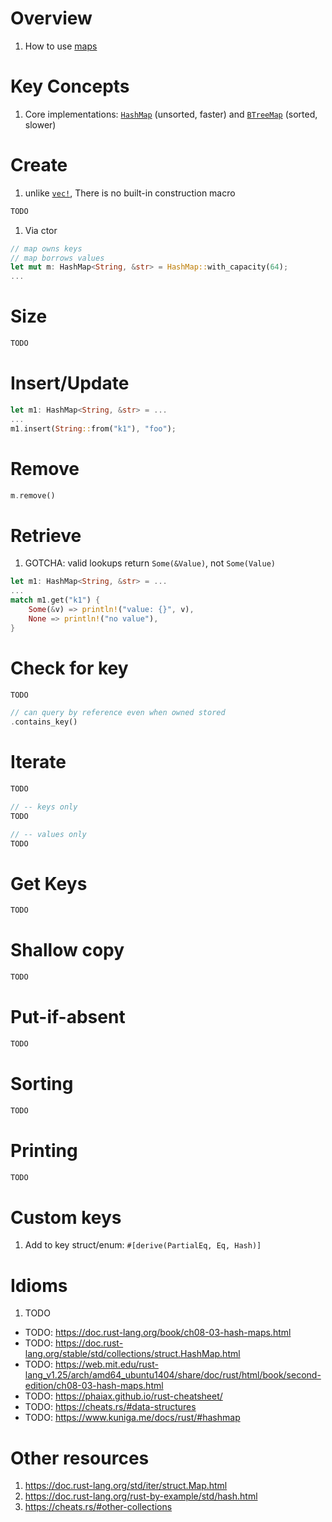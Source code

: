 # Overview
1. How to use [maps](https://doc.rust-lang.org/std/iter/struct.Map.html)


# Key Concepts
1. Core implementations: [`HashMap`](https://doc.rust-lang.org/std/collections/struct.HashMap.html) (unsorted, faster) and [`BTreeMap`](https://doc.rust-lang.org/std/collections/struct.BTreeMap.html) (sorted, slower)


# Create
1. unlike [`vec!`](TODO), There is no built-in construction macro
```rust
TODO
```

1. Via ctor
```rust
// map owns keys
// map borrows values
let mut m: HashMap<String, &str> = HashMap::with_capacity(64);
...
```


# Size
```rust
TODO
```


# Insert/Update
```rust
let m1: HashMap<String, &str> = ...
...
m1.insert(String::from("k1"), "foo");
```


# Remove
```rust
m.remove()
```


# Retrieve
1. GOTCHA: valid lookups return `Some(&Value)`, not `Some(Value)`
```rust
let m1: HashMap<String, &str> = ...
...
match m1.get("k1") {
    Some(&v) => println!("value: {}", v),
    None => println!("no value"),
}
```


# Check for key
```rust
TODO

// can query by reference even when owned stored
.contains_key()

```


# Iterate
```rust
TODO

// -- keys only
TODO

// -- values only
TODO
```


# Get Keys
```rust
TODO
```


# Shallow copy
```rust
TODO
```


# Put-if-absent
```rust
TODO
```


# Sorting
```rust
TODO
```


# Printing
```rust
TODO
```


# Custom keys
1. Add to key struct/enum: `#[derive(PartialEq, Eq, Hash)]`


# Idioms
1. TODO



- TODO: https://doc.rust-lang.org/book/ch08-03-hash-maps.html
- TODO: https://doc.rust-lang.org/stable/std/collections/struct.HashMap.html
- TODO: https://web.mit.edu/rust-lang_v1.25/arch/amd64_ubuntu1404/share/doc/rust/html/book/second-edition/ch08-03-hash-maps.html
- TODO: https://phaiax.github.io/rust-cheatsheet/
- TODO: https://cheats.rs/#data-structures
- TODO: https://www.kuniga.me/docs/rust/#hashmap


# Other resources
1. https://doc.rust-lang.org/std/iter/struct.Map.html
1. https://doc.rust-lang.org/rust-by-example/std/hash.html
1. https://cheats.rs/#other-collections
